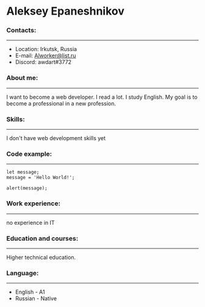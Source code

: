 # Aleksey Epaneshnikov
### Contacts:
---
* Location: Irkutsk, Russia     
* E-mail: Alworker@list.ru  
* Discord: awdart#3772  
### About me:
---
I want to become a web developer. I read a lot. I study English. My goal is to become a professional in a new profession.  
### Skills:
---
I don't have web development skills yet  
### Code examplе:
---
```
let message;
message = 'Hello World!';

alert(message); 
```  
### Work experience:
---
no experience in IT  
### Education and courses:
---
Higher technical education.  
### Language:  
---
* English - A1
* Russian - Native
